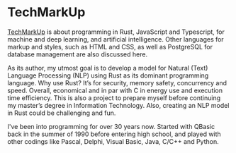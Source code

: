 # TechMarkUp
[TechMarkUp](https://www.youtube.com/@techmarkup) is about programming in Rust, JavaScript and Typescript, for machine and deep learning, and artificial intelligence. Other languages for markup and styles, such as HTML and CSS, as well as PostgreSQL for database management are also discussed here.

As its author, my utmost goal is to develop a model for Natural (Text) Language Processing (NLP) using Rust as its dominant programming language. Why use Rust? It’s for security, memory safety, concurrency and speed. Overall, economical and in par with C in energy use and execution time efficiency. This is also a project to prepare myself before continuing my master’s degree in Information Technology. Also, creating an NLP model in Rust could be challenging and fun.

I've been into programming for over 30 years now. Started with QBasic back in the summer of 1990 before entering high school, and played with other codings like Pascal, Delphi, Visual Basic, Java, C/C++ and Python.
